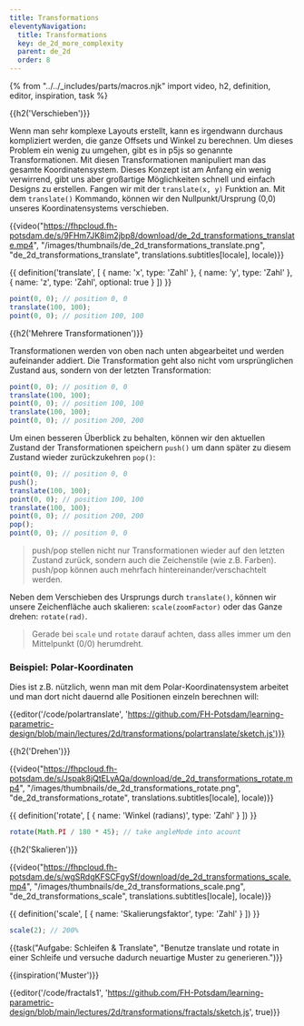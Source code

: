 ```yaml
---
title: Transformations
eleventyNavigation:
  title: Transformations
  key: de_2d_more_complexity
  parent: de_2d
  order: 8
---
```


{% from "../../_includes/parts/macros.njk" import video, h2, definition, editor, inspiration, task %}

{{h2('Verschieben')}}

Wenn man sehr komplexe Layouts erstellt, kann es irgendwann durchaus kompliziert werden, die ganze Offsets und Winkel zu berechnen. Um dieses Problem ein wenig zu umgehen, gibt es in p5js so genannte Transformationen. Mit diesen Transformationen manipuliert man das gesamte Koordinatensystem. Dieses Konzept ist am Anfang ein wenig verwirrend, gibt uns aber großartige Möglichkeiten schnell und einfach Designs zu erstellen. Fangen wir mit der `translate(x, y)` Funktion an. Mit dem `translate()` Kommando, können wir den Nullpunkt/Ursprung (0,0) unseres Koordinatensystems verschieben. 

{{video("https://fhpcloud.fh-potsdam.de/s/9FHm7JK8im2jbp8/download/de_2d_transformations_translate.mp4", "/images/thumbnails/de_2d_transformations_translate.png", "de_2d_transformations_translate", translations.subtitles[locale], locale)}}
<!--
dg: https://fhpcloud.fh-potsdam.de/s/fy5yAbNccMckzwj
de: https://fhpcloud.fh-potsdam.de/s/9FHm7JK8im2jbp8
en: https://fhpcloud.fh-potsdam.de/s/8mdTinP63eqL4se
-->

{{ definition('translate', [
  { name: 'x', type: 'Zahl' },
  { name: 'y', type: 'Zahl' },
  { name: 'z', type: 'Zahl', optional: true }
]) }}
```js
point(0, 0); // position 0, 0
translate(100, 100);
point(0, 0); // position 100, 100
```

{{h2('Mehrere Transformationen')}}

Transformationen werden von oben nach unten abgearbeitet und werden aufeinander addiert. Die Transformation geht also nicht vom ursprünglichen Zustand aus, sondern von der letzten Transformation:

```js
point(0, 0); // position 0, 0
translate(100, 100);
point(0, 0); // position 100, 100
translate(100, 100);
point(0, 0); // position 200, 200
```

Um einen besseren Überblick zu behalten, können wir den aktuellen Zustand der Transformationen speichern `push()` um dann später zu diesem Zustand wieder zurückzukehren `pop()`:

```js
point(0, 0); // position 0, 0
push();
translate(100, 100);
point(0, 0); // position 100, 100
translate(100, 100);
point(0, 0); // position 200, 200
pop();
point(0, 0); // position 0, 0
```

> push/pop stellen nicht nur Transformationen wieder auf den letzten Zustand zurück, sondern auch die Zeichenstile (wie z.B. Farben). push/pop können auch mehrfach hintereinander/verschachtelt werden.

Neben dem Verschieben des Ursprungs durch `translate()`, können wir unsere Zeichenfläche auch skalieren: `scale(zoomFactor)` oder das Ganze drehen: `rotate(rad)`.

> Gerade bei `scale` und `rotate` darauf achten, dass alles immer um den Mittelpunkt (0/0) herumdreht.

### Beispiel: Polar-Koordinaten

Dies ist z.B. nützlich, wenn man mit dem Polar-Koordinatensystem arbeitet und man dort nicht dauernd alle Positionen einzeln berechnen will:

{{editor('/code/polartranslate', 'https://github.com/FH-Potsdam/learning-parametric-design/blob/main/lectures/2d/transformations/polartranslate/sketch.js')}}

{{h2('Drehen')}}

{{video("https://fhpcloud.fh-potsdam.de/s/Jspak8jQtELyAQa/download/de_2d_transformations_rotate.mp4", "/images/thumbnails/de_2d_transformations_rotate.png", "de_2d_transformations_rotate", translations.subtitles[locale], locale)}}
<!--
dg: https://fhpcloud.fh-potsdam.de/s/45T5nN7EAEWErqH
de: https://fhpcloud.fh-potsdam.de/s/Jspak8jQtELyAQa
en: https://fhpcloud.fh-potsdam.de/s/9p59bc4W663fp4C
-->

{{ definition('rotate', [
  { name: 'Winkel (radians)', type: 'Zahl' }
]) }}
```js
rotate(Math.PI / 180 * 45); // take angleMode into acount
```

{{h2('Skalieren')}}

{{video("https://fhpcloud.fh-potsdam.de/s/wgSRdgKFSCFgySf/download/de_2d_transformations_scale.mp4", "/images/thumbnails/de_2d_transformations_scale.png", "de_2d_transformations_scale", translations.subtitles[locale], locale)}}
<!--
dg: https://fhpcloud.fh-potsdam.de/s/EorFrdc5nSXpWFz
de: https://fhpcloud.fh-potsdam.de/s/wgSRdgKFSCFgySf
en: https://fhpcloud.fh-potsdam.de/s/AAKPPkFNZKAFS9t
-->

{{ definition('scale', [
  { name: 'Skalierungsfaktor', type: 'Zahl' }
]) }}
```js
scale(2); // 200%
```

{{task("Aufgabe: Schleifen & Translate", "Benutze translate und rotate in einer Schleife und versuche dadurch neuartige Muster zu generieren.")}}

{{inspiration('Muster')}}

{{editor('/code/fractals1', 'https://github.com/FH-Potsdam/learning-parametric-design/blob/main/lectures/2d/transformations/fractals/sketch.js', true)}}